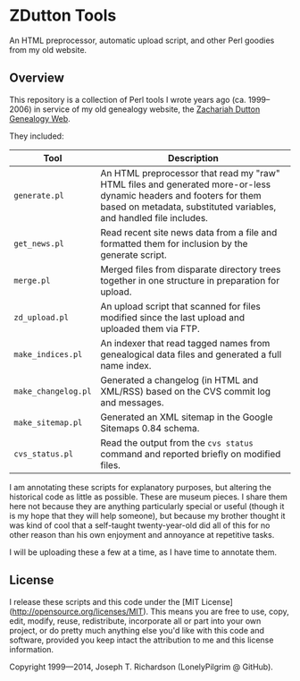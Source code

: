 # ZDutton Tools
An HTML preprocessor, automatic upload script, and other Perl goodies from my old website.

## Overview

This repository is a collection of Perl tools I wrote years ago
(ca. 1999–2006) in service of my old genealogy website,
the [Zachariah Dutton Genealogy Web](http://www.zdutton.org).

They included:

Tool                | Description
--------------------|---------------------------------------------------
`generate.pl`       | An HTML preprocessor that read my "raw" HTML files and generated more-or-less dynamic headers and footers for them based on metadata, substituted variables, and handled file includes.
`get_news.pl`       | Read recent site news data from a file and formatted them for inclusion by the generate script.
`merge.pl`          | Merged files from disparate directory trees together in one structure in preparation for upload.
`zd_upload.pl`      | An upload script that scanned for files modified since the last upload and uploaded them via FTP.
`make_indices.pl`   | An indexer that read tagged names from genealogical data files and generated a full name index.
`make_changelog.pl` | Generated a changelog (in HTML and XML/RSS) based on the CVS commit log and messages.
`make_sitemap.pl`   | Generated an XML sitemap in the Google Sitemaps 0.84 schema.
`cvs_status.pl`     | Read the output from the `cvs status` command and reported briefly on modified files.

I am annotating these scripts for explanatory purposes, but altering
the historical code as little as possible. These are museum pieces.
I share them here not because they are anything particularly special
or useful (though it is my hope that they will help someone),
but because my brother thought it was kind of cool that a self-taught
twenty-year-old did all of this for no other reason than his own
enjoyment and annoyance at repetitive tasks.

I will be uploading these a few at a time, as I have time to annotate them.

## License

I release these scripts and this code under the [MIT License] (http://opensource.org/licenses/MIT).
This means you are free to use, copy, edit, modify, reuse, redistribute,
incorporate all or part into your own project, or do pretty much anything
else you'd like with this code and software, provided you keep intact the
attribution to me and this license information.

Copyright 1999—2014, Joseph T. Richardson (LonelyPilgrim @ GitHub).
